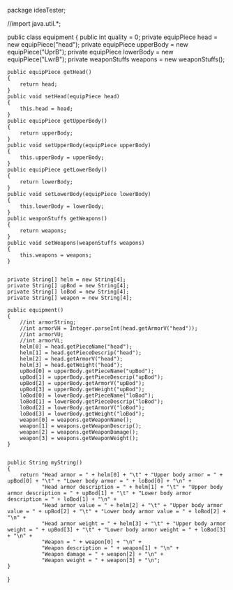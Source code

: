 package ideaTester;

//import java.util.*;

public class equipment 
{
	public int quality = 0;
	private equipPiece head = new equipPiece("head");
	private equipPiece upperBody = new equipPiece("UprB");
	private equipPiece lowerBody = new equipPiece("LwrB");
	private weaponStuffs weapons = new weaponStuffs();
	
	public equipPiece getHead() 
	{
		return head;
	}
	public void setHead(equipPiece head) 
	{
		this.head = head;
	}
	public equipPiece getUpperBody() 
	{
		return upperBody;
	}
	public void setUpperBody(equipPiece upperBody) 
	{
		this.upperBody = upperBody;
	}
	public equipPiece getLowerBody() 
	{
		return lowerBody;
	}
	public void setLowerBody(equipPiece lowerBody) 
	{
		this.lowerBody = lowerBody;
	}
	public weaponStuffs getWeapons() 
	{
		return weapons;
	}
	public void setWeapons(weaponStuffs weapons) 
	{
		this.weapons = weapons;
	}


	private String[] helm = new String[4];
	private String[] upBod = new String[4];
	private String[] loBod = new String[4];
	private String[] weapon = new String[4];
	
	public equipment()
	{
		//int armorString;
		//int armorVH = Integer.parseInt(head.getArmorV("head"));
		//int armorVU;
		//int armorVL;
		helm[0] = head.getPieceName("head");
		helm[1] = head.getPieceDescrip("head");
		helm[2] = head.getArmorV("head");
		helm[3] = head.getWeight("head");
		upBod[0] = upperBody.getPieceName("upBod");
		upBod[1] = upperBody.getPieceDescrip("upBod");
		upBod[2] = upperBody.getArmorV("upBod");
		upBod[3] = upperBody.getWeight("upBod");
		loBod[0] = lowerBody.getPieceName("loBod");
		loBod[1] = lowerBody.getPieceDescrip("loBod");
		loBod[2] = lowerBody.getArmorV("loBod");
		loBod[3] = lowerBody.getWeight("loBod");
		weapon[0] = weapons.getWeaponName();
		weapon[1] = weapons.getWeaponDescrip();
		weapon[2] = weapons.getWeaponDamage();
		weapon[3] = weapons.getWeaponWeight();
	}
	
	
	public String myString()
	{
		return "Head armor = " + helm[0] + "\t" + "Upper body armor = " + upBod[0] + "\t" + "Lower body armor = " + loBod[0] + "\n" + 
			   "Head armor description = " + helm[1] + "\t" + "Upper body armor description = " + upBod[1] + "\t" + "Lower body armor description = " + loBod[1] + "\n" + 
			   "Head armor value = " + helm[2] + "\t" + "Upper body armor value = " + upBod[2] + "\t" + "Lower body armor value = " + loBod[2] + "\n" + 
			   "Head armor weight = " + helm[3] + "\t" + "Upper body armor weight = " + upBod[3] + "\t" + "Lower body armor weight = " + loBod[3] + "\n" + 
			   "Weapon = " + weapon[0] + "\n" + 
			   "Weapon description = " + weapon[1] + "\n" + 
			   "Weapon damage = " + weapon[2] + "\n" +
			   "Weapon weight = " + weapon[3] + "\n";
	}
}
